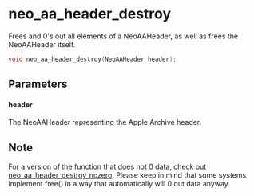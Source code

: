 # neo_aa_header_destroy
Frees and 0's out all elements of a NeoAAHeader, as well as frees the NeoAAHeader itself.

```c
void neo_aa_header_destroy(NeoAAHeader header);
```

## Parameters

#### header

The NeoAAHeader representing the Apple Archive header.

## Note

For a version of the function that does not 0 data, check out [neo_aa_header_destroy_nozero](neo_aa_header_destroy_nozero.md). Please keep in mind that some systems implement free() in a way that automatically will 0 out data anyway.
